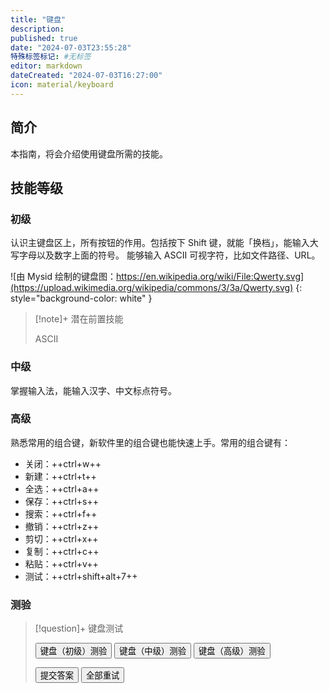 ```yaml
---
title: "键盘"
description:
published: true
date: "2024-07-03T23:55:28"
特殊标签标记: #无标签
editor: markdown
dateCreated: "2024-07-03T16:27:00"
icon: material/keyboard
---
```


## 简介

本指南，将会介绍使用键盘所需的技能。

## 技能等级

### 初级

认识主键盘区上，所有按钮的作用。包括按下 Shift 键，就能「换档」，能输入大写字母以及数字上面的符号。
能够输入 ASCII 可视字符，比如文件路径、URL。

![由 Mysid 绘制的键盘图：https://en.wikipedia.org/wiki/File:Qwerty.svg](https://upload.wikimedia.org/wikipedia/commons/3/3a/Qwerty.svg)
{: style="background-color: white" }

> [!note]+ 潜在前置技能
>
> ASCII

### 中级

掌握输入法，能输入汉字、中文标点符号。

### 高级

熟悉常用的组合键，新软件里的组合键也能快速上手。常用的组合键有：

+   关闭：++ctrl+w++
+   新建：++ctrl+t++
+   全选：++ctrl+a++
+   保存：++ctrl+s++
+   搜索：++ctrl+f++
+   撤销：++ctrl+z++
+   剪切：++ctrl+x++
+   复制：++ctrl+c++
+   粘贴：++ctrl+v++
+   测试：++ctrl+shift+alt+7++

### 测验

> [!question]+ 键盘测试
>
> <div class="button-container">
>     <button class="md-button" onclick="changeQuiz('keyboard_primary')">键盘（初级）测验</button>
>     <button class="md-button" onclick="changeQuiz('keyboard_intermediate')">键盘（中级）测验</button>
>     <button class="md-button" onclick="changeQuiz('keyboard_advanced')">键盘（高级）测验</button>
> </div>
>
> <div class="container">
>     <div class="question-container" data-quiz="keyboard_primary">
>         <div class="question" id="question"></div>
>         <ul class="task-list" id="answers"></ul>
>         <button class="md-button" onclick="submitAnswer()">提交答案</button>
>         <button class="md-button" onclick="retryQuiz()">全部重试</button>
>     </div>
> </div>

<script>
    // 题目数据，假设从 JSON 文件或其他数据源加载
    const quizData = {
        "keyboard_primary": {
            "title": "键盘（初级）技能测验",
            "questions": [
                {
                    "question": "如何输入「&」符号？",
                    "answers": [
                        "<span class='keys'><kbd class='key-control'>Ctrl</kbd><span>+</span><kbd class='key-a'>A</kbd><span>+</span><kbd class='key-n'>N</kbd><span>+</span><kbd class='key-d'>D</kbd></span>",
                        "<span class='keys'><kbd class='key-shift'>Shift</kbd><span>+</span><kbd class='key-7'>7</kbd></span>",
                        "<span class='keys'><kbd class='key-control'>Ctrl</kbd><span>+</span><kbd class='key-7'>7</kbd></span>"
                    ],
                    "correct_answer": 1
                }
            ]
        },
        "keyboard_intermediate": {
            "title": "键盘（中级）技能测验",
            "questions": [
                {
                    "question": "占位题目 1",
                    "answers": [
                        "答案选项 0",
                        "答案选项 1",
                        "答案选项 2（正确答案）"
                    ],
                    "correct_answer": 2
                }
            ]
        },
        "keyboard_advanced": {
            "title": "键盘（高级）技能测验",
            "questions": [
                {
                    "question": "占位题目 1",
                    "answers": [
                        "答案选项 0",
                        "答案选项 1",
                        "答案选项 2（正确答案）"
                    ],
                    "correct_answer": 2
                }
            ]
        },
    };
</script>

